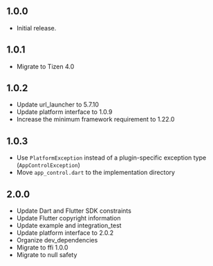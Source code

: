 ## 1.0.0

* Initial release.

## 1.0.1

* Migrate to Tizen 4.0

## 1.0.2

* Update url_launcher to 5.7.10
* Update platform interface to 1.0.9
* Increase the minimum framework requirement to 1.22.0

## 1.0.3

* Use `PlatformException` instead of a plugin-specific exception type
  (`AppControlException`)
* Move `app_control.dart` to the implementation directory

## 2.0.0

* Update Dart and Flutter SDK constraints
* Update Flutter copyright information
* Update example and integration_test
* Update platform interface to 2.0.2
* Organize dev_dependencies
* Migrate to ffi 1.0.0
* Migrate to null safety

